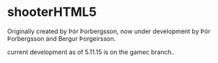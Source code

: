 shooterHTML5
============
Originally created by Þór Þorbergsson, 
now under development by Þór Þorbergsson
and Bergur Þorgeirsson.



current development as of 5.11.15 is on the gamec branch..